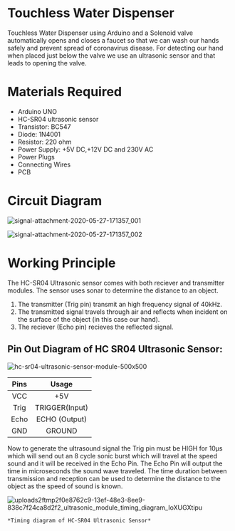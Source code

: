 # Touchless Water Dispenser

Touchless Water Dispenser using Arduino and a Solenoid valve automatically opens and closes a faucet so that we can wash our hands safely and prevent spread of coronavirus disease. For detecting our hand when placed just below the valve we use an ultrasonic sensor and that leads to opening the valve.

# Materials Required
* Arduino UNO
* HC-SR04 ultrasonic sensor
* Transistor: BC547
* Diode: 1N4001
* Resistor: 220 ohm
* Power Supply: +5V DC,+12V DC and 230V AC
* Power Plugs
* Connecting Wires
* PCB

# Circuit Diagram 

![signal-attachment-2020-05-27-171357_001](https://user-images.githubusercontent.com/63898803/83017119-ba2bb880-a040-11ea-8c0a-70eec75fd980.jpeg)

![signal-attachment-2020-05-27-171357_002](https://user-images.githubusercontent.com/63898803/83017678-b0568500-a041-11ea-992e-c3f2fd3a47b7.jpeg)

# Working Principle

The HC-SR04 Ultrasonic sensor comes with both reciever and transmitter modules. The sensor uses sonar to determine the distance to an object.
1. The transmitter (Trig pin) transmit an high frequency signal of 40kHz.
2. The transmitted signal travels through air and reflects when incident on the surface of the object (in this case our hand).
3. The reciever (Echo pin) recieves the reflected signal.

## Pin Out Diagram of HC SR04 Ultrasonic Sensor:
![hc-sr04-ultrasonic-sensor-module-500x500](https://user-images.githubusercontent.com/63898803/83054937-c92a5f00-a070-11ea-8b26-05271b1ce2f5.jpg)

| Pins | Usage |
|:----:|:--------------:|
| VCC | +5V |
| Trig | TRIGGER(Input) |
| Echo | ECHO (Output) |
| GND | GROUND |

Now to generate the ultrasound signal the Trig pin must be HIGH for 10µs which will send out an 8 cycle sonic burst which will travel at the speed sound and it will be received in the Echo Pin. The Echo Pin will output the time in microseconds the sound wave traveled. The time duration between transmission and reception can be used to determine the distance to the object as the speed of sound is known.

![uploads2ftmp2f0e8762c9-13ef-48e3-8ee9-838c7f24ca8d2f2_ultrasonic_module_timing_diagram_IoXUGXtipu](https://user-images.githubusercontent.com/63898803/83060198-b9167d80-a078-11ea-8b52-48c3cdfcbdfb.jpg)
  
  
    *Timing diagram of HC-SR04 Ultrasonic Sensor*


